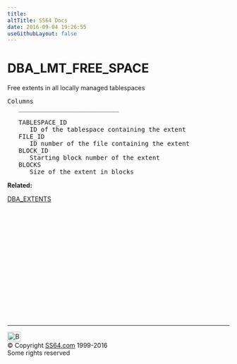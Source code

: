 ```yaml
---
title:
altTitle: SS64 Docs
date: 2016-09-04 19:26:55
useGithubLayout: false
---
```

<!-- #BeginLibraryItem "/Library/head_orad.lbi" --><!-- #EndLibraryItem --><h1>DBA_LMT_FREE_SPACE </h1><p> Free extents in all locally managed tablespaces </p> 
 
<pre>Columns
   ___________________________
 
   TABLESPACE_ID
      ID of the tablespace containing the extent
   FILE_ID
      ID number of the file containing the extent
   BLOCK_ID
      Starting block number of the extent
   BLOCKS
      Size of the extent in blocks
</pre>
<p><b>Related:</b></p>
<p><a href="DBA_EXTENTS.html">DBA_EXTENTS</a></p><!-- #BeginLibraryItem "/Library/foot_orad.lbi" --><p>
<!-- oracle-footer -->
<ins class="adsbygoogle" style="display:inline-block;width:300px;height:250px" data-ad-client="ca-pub-6140977852749469" data-ad-slot="4275490898"></ins>
<script>
(adsbygoogle = window.adsbygoogle || []).push({});
</script></p>
<hr>
<div id="bl" class="footer"><a href="DBA_LMT_FREE_SPACE.html#"><img src="../images/top.png" width="30" height="22" alt="Back to the Top"></a></div>
<div id="br" class="footer, tagline">© Copyright <a href="../index.html">SS64.com</a> 1999-2016<br>
Some rights reserved</div>
<!-- #EndLibraryItem -->

